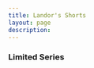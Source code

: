 ```yaml
---
title: Landor's Shorts
layout: page
description:
---
```


<h3>Limited Series</h3>
<div class="video-grid" id="video-grid" data-playlist-id="PL5irix3qFbXMC-e0WAbw9paEtJ9_s8wyZ"></div>

<script src="show-scripts.js"></script>